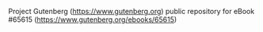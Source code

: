 Project Gutenberg (https://www.gutenberg.org) public repository for
eBook #65615 (https://www.gutenberg.org/ebooks/65615)
